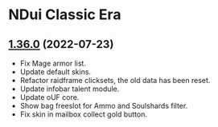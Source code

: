 # NDui Classic Era

## [1.36.0](https://github.com/siweia/NDui/tree/1.36.0) (2022-07-23)

- Fix Mage armor list.
- Update default skins.
- Refactor raidframe clicksets, the old data has been reset.
- Update infobar talent module.
- Update oUF core.
- Show bag freeslot for Ammo and Soulshards filter.
- Fix skin in mailbox collect gold button.